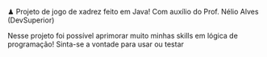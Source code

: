 ♟ Projeto de jogo de xadrez feito em Java!
Com auxílio do Prof. Nélio Alves (DevSuperior)



Nesse projeto foi possível aprimorar muito minhas skills em lógica de programação!
Sinta-se a vontade para usar ou testar
